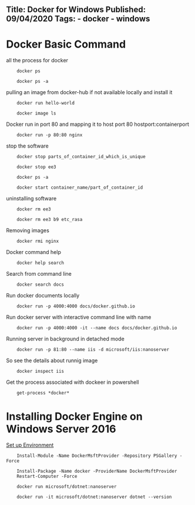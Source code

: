 Title: Docker for Windows
Published: 09/04/2020
Tags:
    - docker
    - windows
---

Docker Basic Command
========================

all the process for docker
```
    docker ps
```

```
    docker ps -a
```
pulling an image from docker-hub if not available locally and install it

```
    docker run hello-world
```

```
    docker image ls
```
Docker run in port 80 and mapping it to host port 80
hostport:containerport
```
    docker run -p 80:80 nginx
```
stop the software 
```
    docker stop parts_of_container_id_which_is_unique
```
```
    docker stop ee3
```

```
    docker ps -a
```

```
    docker start container_name/part_of_container_id
```
uninstalling software

```
    docker rm ee3
```
```
    docker rm ee3 b9 etc_rasa
```
Removing images 
```
    docker rmi nginx
```

Docker command help

```
    docker help search
```
Search from command line
```
    docker search docs
```

Run docker documents locally

```
    docker run -p 4000:4000 docs/docker.github.io
```

Run docker server with interactive command line with name
```
    docker run -p 4000:4000 -it --name docs docs/docker.github.io
```

Running server in background in detached mode

```
    docker run -p 81:80 --name iis -d microsoft/iis:nanoserver
```

So see the details about runnig image

```
    docker inspect iis
```
Get the process associated with dockeer in powershell

```
    get-process *docker*
```


Installing Docker Engine on Windows Server 2016
=======================================================

[Set up Environment](https://docs.microsoft.com/en-us/virtualization/windowscontainers/quick-start/set-up-environment?tabs=Windows-Server)

```
    Install-Module -Name DockerMsftProvider -Repository PSGallery -Force
```
```
    Install-Package -Name docker -ProviderName DockerMsftProvider
    Restart-Computer -Force
```

```
    docker run microsoft/dotnet:nanoserver
```

```
    docker run -it microsoft/dotnet:nanoserver dotnet --version
```

